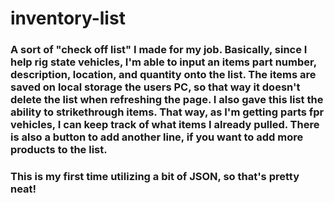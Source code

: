 # inventory-list
###  A sort of "check off list" I made for my job. Basically, since I help rig state vehicles, I'm able to input an items part number, description, location, and quantity onto the list. The items are saved on local storage the users PC, so that way it doesn't delete the list when refreshing the page. I also gave this list the ability to strikethrough items. That way, as I'm getting parts fpr vehicles, I can keep track of what items I already pulled. There is also a button to add another line, if you want to add more products to the list.
### This is my first time utilizing  a bit of JSON, so that's pretty neat!
